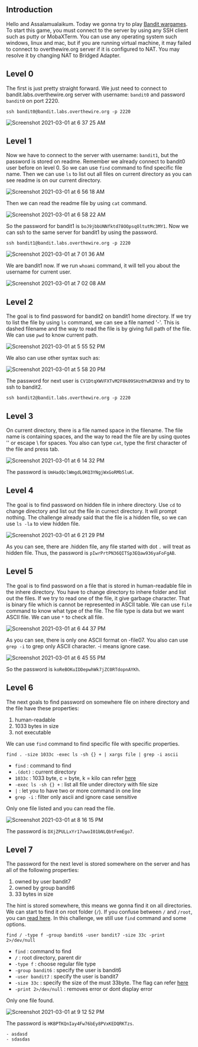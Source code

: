 ## Introduction
Hello and Assalamualaikum. Today we gonna try to play [Bandit wargames](https://overthewire.org/wargames/bandit/). To start this game, you must connect to the server by using any SSH client such as putty or MobaXTerm. You can use any operating system such windows, linux and mac, but if you are running virtual machine, it may failed to connect to overthewire.org server if it is configured to NAT. You may resolve it by changing NAT to Bridged Adapter.

## Level 0
The first is just pretty straight forward. We just need to connect to bandit.labs.overthewire.org server with username: `bandit0` and password `bandit0` on port 2220.

```
ssh bandit0@bandit.labs.overthewire.org -p 2220
```

![Screenshot 2021-03-01 at 6 37 25 AM](https://user-images.githubusercontent.com/32232422/109512619-1fda2480-7a59-11eb-944e-6e9ec3c025a2.png)

## Level 1
Now we have to connect to the server with username: `bandit1`, but the password is stored on readme. Remember we already connect to bandit0 user before on level 0. So we can use `find` command to find specific file name. Then we can use `ls` to list out all files on current directory as you can see readme is on our current directory.

![Screenshot 2021-03-01 at 6 56 18 AM](https://user-images.githubusercontent.com/32232422/109514849-4e58ff00-7a5b-11eb-94e0-0338dd3d8a96.png)

Then we can read the readme file by using `cat` command.

![Screenshot 2021-03-01 at 6 58 22 AM](https://user-images.githubusercontent.com/32232422/109515073-882a0580-7a5b-11eb-908a-7f81fef63176.png)

So the password for bandit1 is `boJ9jbbUNNfktd78OOpsqOltutMc3MY1`. Now we can ssh to the same server for bandit1 by using the password.

`ssh bandit1@bandit.labs.overthewire.org -p 2220`

![Screenshot 2021-03-01 at 7 01 36 AM](https://user-images.githubusercontent.com/32232422/109515708-3b92fa00-7a5c-11eb-9622-d423ff01087c.png)

We are bandit1 now. If we run `whoami` command, it will tell you about the username for current user.

![Screenshot 2021-03-01 at 7 02 08 AM](https://user-images.githubusercontent.com/32232422/109516150-b825d880-7a5c-11eb-862b-cf3d80dc9060.png)

## Level 2
The goal is to find password for bandit2 on bandit1 home directory. If we try to list the file by using `ls` command, we can see a file named '-'. This is dashed filename and the way to read the file is by giving full path of the file. We can use `pwd` to know current path.

![Screenshot 2021-03-01 at 5 55 52 PM](https://user-images.githubusercontent.com/32232422/109585369-44191e00-7ab8-11eb-90cd-feaa4ffd0346.png)

We also can use other syntax such as:

![Screenshot 2021-03-01 at 5 58 20 PM](https://user-images.githubusercontent.com/32232422/109585464-6dd24500-7ab8-11eb-94c5-2ab24bcc53fc.png)

The password for next user is `CV1DtqXWVFXTvM2F0k09SHz0YwRINYA9` and try to ssh to bandit2.
```
ssh bandit2@bandit.labs.overthewire.org -p 2220
```

## Level 3
On current directory, there is a file named space in the filename. The file name is containing spaces, and the way to read the file are by using quotes '' or escape \ for spaces. You also can type `cat`, type the first character of the file and press tab.

![Screenshot 2021-03-01 at 6 14 32 PM](https://user-images.githubusercontent.com/32232422/109586392-fd2c2800-7ab9-11eb-8764-8b92fec1a1b4.png)

The password is `UmHadQclWmgdLOKQ3YNgjWxGoRMb5luK`.

## Level 4
The goal is to find password on hidden file in inhere directory. Use `cd` to change directory and list out the file in currect directory. It will prompt nothing. The challenge already said that the file is a hidden file, so we can use `ls -la` to view hidden file.

![Screenshot 2021-03-01 at 6 21 29 PM](https://user-images.githubusercontent.com/32232422/109587087-50eb4100-7abb-11eb-8b39-229c99675d9f.png)

As you can see, there are .hidden file, any file started with dot `.` will treat as hidden file. Thus, the password is `pIwrPrtPN36QITSp3EQaw936yaFoFgAB`.

## Level 5
The goal is to find password on a file that is stored in human-readable file in the inhere directory. You have to change directory to inhere folder and list out the files. If we try to read one of the file, it give garbage character. That is binary file which is cannot be represented in ASCII table. We can use `file` command to know what type of the file. The file type is data but we want ASCII file. We can use `*` to check all file.

![Screenshot 2021-03-01 at 6 44 37 PM](https://user-images.githubusercontent.com/32232422/109588957-6dd54380-7abe-11eb-9937-bd0614bdc164.png)

As you can see, there is only one ASCII format on -file07. You also can use `grep -i` to grep only ASCII character. -i means ignore case.

![Screenshot 2021-03-01 at 6 45 55 PM](https://user-images.githubusercontent.com/32232422/109589180-c99fcc80-7abe-11eb-8e28-de3ab8df1a31.png)

So the password is `koReBOKuIDDepwhWk7jZC0RTdopnAYKh`.

## Level 6
The next goals to find password on somewhere file on inhere directory and the file have these properties:
1. human-readable
2. 1033 bytes in size
3. not executable

We can use `find` command to find specific file with specific properties. 
```
find . -size 1033c -exec ls -sh {} + | xargs file | grep -i ascii
```
- `find` : command to find
- `.(dot)` : current directory
- `1033c` : 1033 byte, c = byte, k = kilo can refer [here](https://ostechnix.com/find-files-bigger-smaller-x-size-linux/)
- `-exec ls -sh {} +` : list all file under directory with file size
- `|` : let you to have two or more command in one line
- `grep -i` : filter only ascii and ignore case sensitive

Only one file listed and you can read the file.

![Screenshot 2021-03-01 at 8 16 15 PM](https://user-images.githubusercontent.com/32232422/109597232-b1cf4500-7acc-11eb-98d3-2f75b65c4c93.png)

The password is `DXjZPULLxYr17uwoI01bNLQbtFemEgo7`.

## Level 7
The password for the next level is stored somewhere on the server and has all of the following properties:
1. owned by user bandit7
2. owned by group bandit6
3. 33 bytes in size

The hint is stored somewhere, this means we gonna find it on all directories. We can start to find it on root folder (`/`). If you confuse between `/` and `/root`, you can [read here](https://superuser.com/questions/1072071/linux-folder-and-root-folder). In this challenge, we still use `find` command and some options.

```
find / -type f -group bandit6 -user bandit7 -size 33c -print 2>/dev/null
```
- `find` : command to find
- `/` : root directory, parent dir
- `-type f` : choose regular file type
- `-group bandit6` : specify the user is bandit6
- `-user bandit7` : specify the user is bandit7
- `-size 33c` : specify the size of the must 33byte. The flag can refer [here](https://ostechnix.com/find-files-bigger-smaller-x-size-linux/)
- `-print 2>/dev/null` : removes error or dont display error

Only one file found.

![Screenshot 2021-03-01 at 9 12 52 PM](https://user-images.githubusercontent.com/32232422/109603198-65890280-7ad6-11eb-94b1-a4ca71502140.png)

The password is `HKBPTKQnIay4Fw76bEy8PVxKEDQRKTzs`.


```
- asdasd
- sdasdas
```
